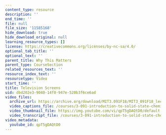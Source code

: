 ```yaml
---
content_type: resource
description: ''
end_time: ''
file: null
file_size: '11585168'
hide_download: true
hide_download_original: null
learning_resource_types: []
license: https://creativecommons.org/licenses/by-nc-sa/4.0/
optional_tab_title: ''
optional_text: ''
parent_title: Why This Matters
parent_type: CourseSection
related_resources_text: ''
resource_index_text: ''
resourcetype: Video
start_time: ''
title: Television Screens
uid: dbd202e3-9040-14f0-947e-520b3f6ce6ad
video_files:
  archive_url: https://archive.org/download/MIT3.091F18/MIT3_091F18_lec03_wtm_300k.mp4
  video_captions_file: /courses/3-091-introduction-to-solid-state-chemistry-fall-2018/qpT5gDAQtD0_captions.webvtt
  video_thumbnail_file: https://img.youtube.com/vi/qpT5gDAQtD0/default.jpg
  video_transcript_file: /courses/3-091-introduction-to-solid-state-chemistry-fall-2018/qpT5gDAQtD0_transcript.pdf
video_metadata:
  youtube_id: qpT5gDAQtD0
---
```

